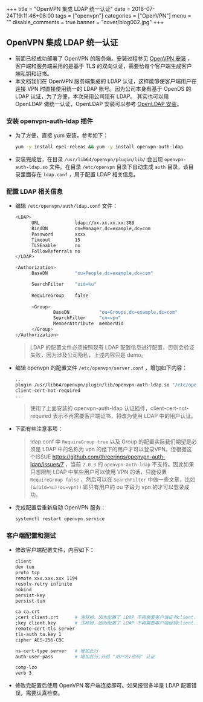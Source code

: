 +++
title = "OpenVPN 集成 LDAP 统一认证"
date = 2018-07-24T19:11:46+08:00
tags = ["openvpn"]
categories = ["OpenVPN"]
menu = ""
disable_comments = true
banner = "cover/blog002.jpg"
+++
## OpenVPN 集成 LDAP 统一认证

- 前面已经成功部署了 OpenVPN 的服务端。安装过程参见 [OpenVPN 安装](openvpn-installation.md) ，客户端和服务端采用的是基于 TLS 的双向认证，需要给每个客户端生成客户端私钥和证书。
- 本文档我们在 OpenVPN 服务端集成的 LDAP 认证，这样能够使客户端用户在连接 VPN 时直接使用统一的 LDAP 账号。因为公司本身有基于 OpenDS 的 LDAP 认证，为了方便，本次采用公司现有 LDAP。 其实也可以用 OpenLDAP 做统一认证，OpenLDAP 安装可以参考 [OpenLDAP 安装](https://blog.frognew.com/2017/05/openldap-install-notes.html)。

### 安装 openvpn-auth-ldap 插件
- 为了方便，直接 yum 安装，参考如下：

    ```bash
    yum -y install epel-releas && yum -y install openvpn-auth-ldap
    ```

- 安装完成后，在目录 `/usr/lib64/openvpn/plugin/lib/` 会出现 `openvpn-auth-ldap.so` 文件。在目录 `/etc/openvpn` 目录下自动生成 `auth` 目录，该目录里面存在 `ldap.conf` ，用于配置 LDAP 相关信息。

### 配置 LDAP 相关信息
- 编辑 `/etc/openvpn/auth/ldap.conf` 文件：

    ```bash
    <LDAP>
          URL             ldap://xx.xx.xx.xx:389
          BindDN          cn=Manager,dc=example,dc=com
          Password        xxxx
          Timeout         15
          TLSEnable       no
          FollowReferrals no
    </LDAP>
    
    <Authorization>
          BaseDN          "ou=People,dc=example,dc=com"
    
          SearchFilter    "uid=%u"
     
          RequireGroup    false
     
          <Group>
                  BaseDN           "ou=Groups,dc=example,dc=com"
                  SearchFilter     "cn=vpn"
                  MemberAttribute  memberUid
          </Group>
    </Authorization>
    ```

    > LDAP 的配置文件必须按照现有 LDAP 配置信息进行配置，否则会验证失败，因为涉及公司隐私，上述内容只是 demo。

- 编辑 openvpn 的配置文件 `/etc/openvpn/server.conf` ，增加如下内容：

    ```bash
    ...
    plugin /usr/lib64/openvpn/plugin/lib/openvpn-auth-ldap.so "/etc/openvpn/auth/ldap.conf cn=*" 
    client-cert-not-required
    ... 
    ```

    > 使用了上面安装的 openvpn-auth-ldap 认证插件，client-cert-not-required 表示不再需要客户端证书，将改为使用 LDAP 中的用户认证。

- 下面有些注意事项：

    > ldap.conf 中 `RequireGroup true` 以及 Group 的配置实际我们期望是必须是 LDAP 中的名称为 vpn 的组下的用户才可以登录VPN。但根据这个ISSUE <https://github.com/threerings/openvpn-auth-ldap/issues/7> ，当前 `2.0.3` 的 `openvpn-auth-ldap` 不支持。因此如果只想限制 LDAP 中某些用户可以使用 VPN 的话，只能设置 `RequireGroup false` ，然后可以在 `SearchFilter` 中做一些文章，比如 `(&(uid=%u)(ou=vpn))` 即只有用户的 ou 字段为 vpn 的才可以登录成功。

- 完成配置后重新启动 OpenVPN 服务：

    ```bash
    systemctl restart openvpn.service
    ```

### 客户端配置和测试
- 修改客户端配置文件，内容如下：

    ```bash
    client
    dev tun
    proto tcp
    remote xxx.xxx.xxx 1194
    resolv-retry infinite
    nobind
    persist-key
    persist-tun
    
    ca ca.crt
    ;cert client.crt      # 注释掉，因为配置了 LDAP 不再需要客户端证书client.crt；        
    ;key client.key       # 注释掉，因为配置了 LDAP 不再需要客户端秘钥client.key；
    remote-cert-tls server
    tls-auth ta.key 1
    cipher AES-256-CBC
    
    ns-cert-type server   # 增加此行
    auth-user-pass        # 增加此行,开启 "用户名/密码" 认证
    
    comp-lzo
    verb 3
    ```

- 修改完配置后使用 OpenVPN 客户端连接即可。如果报错多半是 LDAP 配置错误，需要认真检查。




